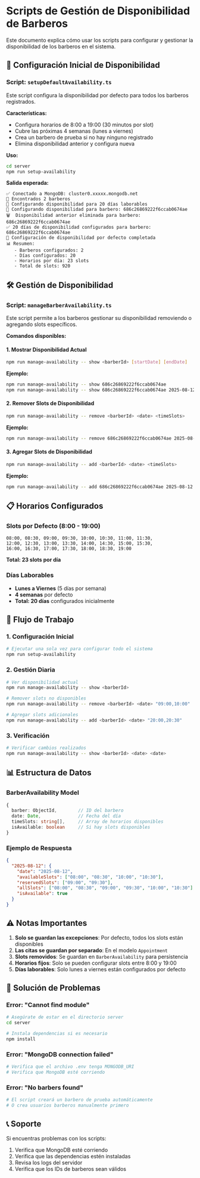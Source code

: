 # Scripts de Gestión de Disponibilidad de Barberos

Este documento explica cómo usar los scripts para configurar y gestionar la disponibilidad de los barberos en el sistema.

## 🚀 Configuración Inicial de Disponibilidad

### Script: `setupDefaultAvailability.ts`

Este script configura la disponibilidad por defecto para todos los barberos registrados.

**Características:**
- Configura horarios de 8:00 a 19:00 (30 minutos por slot)
- Cubre las próximas 4 semanas (lunes a viernes)
- Crea un barbero de prueba si no hay ninguno registrado
- Elimina disponibilidad anterior y configura nueva

**Uso:**
```bash
cd server
npm run setup-availability
```

**Salida esperada:**
```
✅ Conectado a MongoDB: cluster0.xxxxx.mongodb.net
👥 Encontrados 2 barberos
📅 Configurando disponibilidad para 20 días laborables
🔄 Configurando disponibilidad para barbero: 686c26869222f6ccab0674ae
🗑️  Disponibilidad anterior eliminada para barbero: 686c26869222f6ccab0674ae
✅ 20 días de disponibilidad configurados para barbero: 686c26869222f6ccab0674ae
🎉 Configuración de disponibilidad por defecto completada
📊 Resumen:
   - Barberos configurados: 2
   - Días configurados: 20
   - Horarios por día: 23 slots
   - Total de slots: 920
```

## 🛠️ Gestión de Disponibilidad

### Script: `manageBarberAvailability.ts`

Este script permite a los barberos gestionar su disponibilidad removiendo o agregando slots específicos.

**Comandos disponibles:**

#### 1. Mostrar Disponibilidad Actual
```bash
npm run manage-availability -- show <barberId> [startDate] [endDate]
```

**Ejemplo:**
```bash
npm run manage-availability -- show 686c26869222f6ccab0674ae
npm run manage-availability -- show 686c26869222f6ccab0674ae 2025-08-12 2025-08-16
```

#### 2. Remover Slots de Disponibilidad
```bash
npm run manage-availability -- remove <barberId> <date> <timeSlots>
```

**Ejemplo:**
```bash
npm run manage-availability -- remove 686c26869222f6ccab0674ae 2025-08-12 "09:00,10:00,14:30"
```

#### 3. Agregar Slots de Disponibilidad
```bash
npm run manage-availability -- add <barberId> <date> <timeSlots>
```

**Ejemplo:**
```bash
npm run manage-availability -- add 686c26869222f6ccab0674ae 2025-08-12 "20:00,20:30"
```

## 📋 Horarios Configurados

### Slots por Defecto (8:00 - 19:00)
```
08:00, 08:30, 09:00, 09:30, 10:00, 10:30, 11:00, 11:30,
12:00, 12:30, 13:00, 13:30, 14:00, 14:30, 15:00, 15:30,
16:00, 16:30, 17:00, 17:30, 18:00, 18:30, 19:00
```

**Total: 23 slots por día**

### Días Laborables
- **Lunes a Viernes** (5 días por semana)
- **4 semanas** por defecto
- **Total: 20 días** configurados inicialmente

## 🔄 Flujo de Trabajo

### 1. Configuración Inicial
```bash
# Ejecutar una sola vez para configurar todo el sistema
npm run setup-availability
```

### 2. Gestión Diaria
```bash
# Ver disponibilidad actual
npm run manage-availability -- show <barberId>

# Remover slots no disponibles
npm run manage-availability -- remove <barberId> <date> "09:00,10:00"

# Agregar slots adicionales
npm run manage-availability -- add <barberId> <date> "20:00,20:30"
```

### 3. Verificación
```bash
# Verificar cambios realizados
npm run manage-availability -- show <barberId> <date> <date>
```

## 📊 Estructura de Datos

### BarberAvailability Model
```typescript
{
  barber: ObjectId,        // ID del barbero
  date: Date,              // Fecha del día
  timeSlots: string[],     // Array de horarios disponibles
  isAvailable: boolean     // Si hay slots disponibles
}
```

### Ejemplo de Respuesta
```json
{
  "2025-08-12": {
    "date": "2025-08-12",
    "availableSlots": ["08:00", "08:30", "10:00", "10:30"],
    "reservedSlots": ["09:00", "09:30"],
    "allSlots": ["08:00", "08:30", "09:00", "09:30", "10:00", "10:30"],
    "isAvailable": true
  }
}
```

## ⚠️ Notas Importantes

1. **Solo se guardan las excepciones**: Por defecto, todos los slots están disponibles
2. **Las citas se guardan por separado**: En el modelo `Appointment`
3. **Slots removidos**: Se guardan en `BarberAvailability` para persistencia
4. **Horarios fijos**: Solo se pueden configurar slots entre 8:00 y 19:00
5. **Días laborables**: Solo lunes a viernes están configurados por defecto

## 🚨 Solución de Problemas

### Error: "Cannot find module"
```bash
# Asegúrate de estar en el directorio server
cd server

# Instala dependencias si es necesario
npm install
```

### Error: "MongoDB connection failed"
```bash
# Verifica que el archivo .env tenga MONGODB_URI
# Verifica que MongoDB esté corriendo
```

### Error: "No barbers found"
```bash
# El script creará un barbero de prueba automáticamente
# O crea usuarios barberos manualmente primero
```

## 📞 Soporte

Si encuentras problemas con los scripts:

1. Verifica que MongoDB esté corriendo
2. Verifica que las dependencias estén instaladas
3. Revisa los logs del servidor
4. Verifica que los IDs de barberos sean válidos
